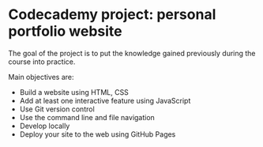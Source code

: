 # Codecademy project: personal portfolio website

The goal of the project is to put the knowledge gained previously during the course into practice.

Main objectives are:
- Build a website using HTML, CSS
- Add at least one interactive feature using JavaScript
- Use Git version control
- Use the command line and file navigation
- Develop locally
- Deploy your site to the web using GitHub Pages